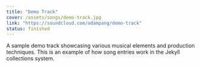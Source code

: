 ```yaml
---
title: "Demo Track"
cover: /assets/songs/demo-track.jpg
link: "https://soundcloud.com/adampang/demo-track"
status: finished
---
```


A sample demo track showcasing various musical elements and production techniques. This is an example of how song entries work in the Jekyll collections system.